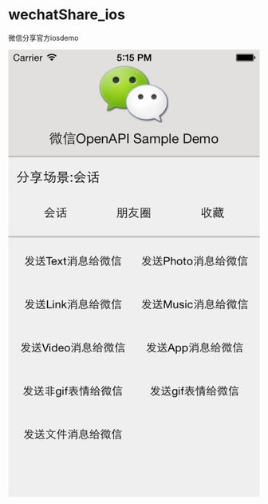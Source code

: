 wechatShare_ios
===============

微信分享官方iosdemo

![github](https://raw.githubusercontent.com/xyzs996/wechatShare_ios/master/wechat_sdk_sample_ios/iOS%20%E6%A8%A1%E6%8B%9F%E5%99%A8%E5%B1%8F%E5%B9%95%E5%BF%AB%E7%85%A7%E2%80%9C2014%E5%B9%B46%E6%9C%8823%E6%97%A5%2017.15.09%E2%80%9D.png "github")
